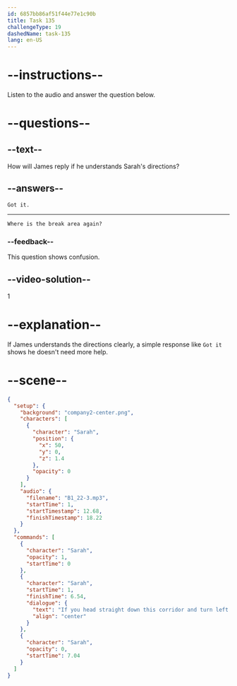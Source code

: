 ```yaml
---
id: 6857bb86af51f44e77e1c90b
title: Task 135
challengeType: 19
dashedName: task-135
lang: en-US
---
```


<!-- (Audio) Sarah: If you head straight down this corridor and turn left at the break area, you'll see them stored right across from the coffee machine. -->

<!-- SPEAKING -->

# --instructions--

Listen to the audio and answer the question below.

# --questions--

## --text--

How will James reply if he understands Sarah's directions?

## --answers--

`Got it.`

---

`Where is the break area again?`

### --feedback--

This question shows confusion.

## --video-solution--

1

# --explanation--

If James understands the directions clearly, a simple response like `Got it` shows he doesn't need more help.

# --scene--

```json
{
  "setup": {
    "background": "company2-center.png",
    "characters": [
      {
        "character": "Sarah",
        "position": {
          "x": 50,
          "y": 0,
          "z": 1.4
        },
        "opacity": 0
      }
    ],
    "audio": {
      "filename": "B1_22-3.mp3",
      "startTime": 1,
      "startTimestamp": 12.68,
      "finishTimestamp": 18.22
    }
  },
  "commands": [
    {
      "character": "Sarah",
      "opacity": 1,
      "startTime": 0
    },
    {
      "character": "Sarah",
      "startTime": 1,
      "finishTime": 6.54,
      "dialogue": {
        "text": "If you head straight down this corridor and turn left at the break area, you'll see them stored right across from the coffee machine.",
        "align": "center"
      }
    },
    {
      "character": "Sarah",
      "opacity": 0,
      "startTime": 7.04
    }
  ]
}
```
